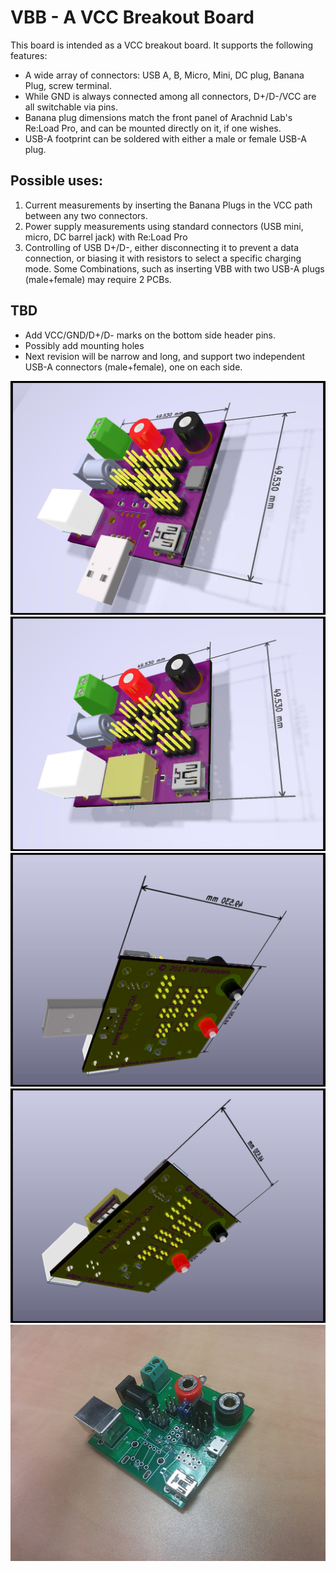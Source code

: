 VBB - A VCC Breakout Board
==========================
This board is intended as a VCC breakout board. It supports the following features:
* A wide array of connectors: USB A, B, Micro, Mini, DC plug, Banana Plug, screw terminal.
* While GND is always connected among all connectors, D+/D-/VCC are all switchable via pins.
* Banana plug dimensions match the front panel of Arachnid Lab's Re:Load Pro, and can be mounted directly on it, if one wishes.
* USB-A footprint can be soldered with either a male or female USB-A plug.

Possible uses:
--------------
1. Current measurements by inserting the Banana Plugs in the VCC path between any two connectors.
2. Power supply measurements using standard connectors (USB mini, micro, DC barrel jack) with Re:Load Pro 
3. Controlling of USB D+/D-, either disconnecting it to prevent a data connection, or biasing it with resistors to select a specific charging mode. Some Combinations, such as inserting VBB with two USB-A plugs (male+female) may require 2 PCBs.

TBD
---
* Add VCC/GND/D+/D- marks on the bottom side header pins.
* Possibly add mounting holes
* Next revision will be narrow and long, and support two independent USB-A connectors (male+female), one on each side.

![Top, USB-A Male](vbb-usba-male-top.jpg)
![Top, USB-A Female](vbb-usba-female-top.jpg)
![Bottom, USB-A Male](vbb-usba-male-bottom.jpg)
![Bottom, USB-A Female](vbb-usba-female-bottom.jpg)
![Actual board, no USB-A connector soldered](vbb-v1_0-actual.jpg)
